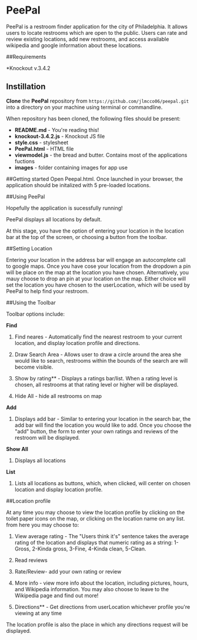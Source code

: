 # PeePal
PeePal is a restroom finder application for the city of Philadelphia. It allows users to locate restrooms which are open to the public. Users can rate and review existing locations, add new restrooms, and access available wikipedia and google information about these locations.  


##Requirements

*Knockout v.3.4.2

## Instillation

**Clone** the **PeePal** repository from `https://github.com/jlmcco06/peepal.git` into a directory on your machine using terminal or commandline.

When repository has been cloned, the following files should be present:

* **README.md** - You're reading this!
* **knockout-3.4.2.js** - Knockout JS file
* **style.css** - stylesheet
* **PeePal.html** - HTML file
* **viewmodel.js** - the bread and butter. Contains most of the applications fuctions
* **images** - folder containing images for app use

##Getting started
Open Peepal.html. Once launched in your browser, the application should be initalized with 5 pre-loaded locations. 

##Using PeePal

Hopefully the application is sucessfully running! 

PeePal displays all locations by default.

At this stage, you have the option of entering your location in the location bar at the top of the screen, or choosing a button from the toolbar.

##Setting Location

Entering your location in the address bar will engage an autocomplete call to google maps. Once you have cose your location from the dropdown a pin will be place on the map at the location you have chosen. Alternatively, you mauy choose to drop an pin at your location on the map. Either choice will set the location you have chosen to the userLocation, which will be used by PeePal to help find your restroom.

##Using the Toolbar 

Toolbar options include: 

**Find**

1. Find neares - Automatically find the nearest restroom to your current location, and display location profile and directions.

2. Draw Search Area - Allows user to draw a circle around the area she would like to search, restrooms within the bounds of the search are will become visible.

3. Show by rating** - Displays a ratings bar/list. When a rating level is chosen, all restrooms at that rating level or higher will be displayed.

4. Hide All - hide all restrooms on map

**Add**

1. Displays add bar - Similar to entering your location in the search bar, the add bar will find the location you would like to add. Once you choose the "add" button, the form to enter your own ratings and reviews of the restroom will be displayed.
 
**Show All**

1. Displays all locations

**List**

1. Lists all locations as buttons, which, when clicked, will center on chosen location and display location profile. 

##Location profile

At any time you may choose to view the location profile by clicking on the toilet paper icons on the map, or clicking on the location name on any list. from here you may choose to:

1. View average rating - The "Users think it's" sentence takes the average rating of the location and displays that numeric rating as a string: 
1-Gross, 2-Kinda gross, 3-Fine, 4-Kinda clean, 5-Clean.

2. Read reviews

3. Rate/Review- add your own rating or review

4. More info - view more info about the location, including pictures, hours, and Wikipedia information. You may also choose to leave to the Wikipedia page and find out more!

5. Directions** - Get directions from userLocation whichever profile you're viewing at any time

The location profile is also the place in which any directions request will be displayed.   


